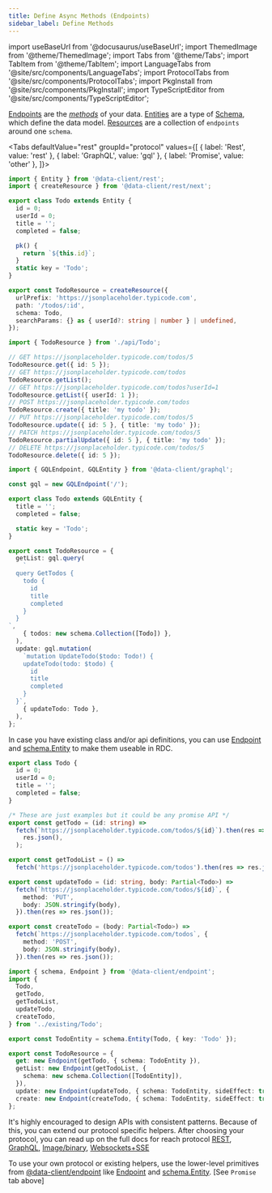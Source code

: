 ```yaml
---
title: Define Async Methods (Endpoints)
sidebar_label: Define Methods
---
```


<head>
  <title>Defining Asynchronous Methods (Endpoints) for Reactive Data Client</title>
  <meta name="docsearch:pagerank" content="40"/>
</head>

import useBaseUrl from '@docusaurus/useBaseUrl';
import ThemedImage from '@theme/ThemedImage';
import Tabs from '@theme/Tabs';
import TabItem from '@theme/TabItem';
import LanguageTabs from '@site/src/components/LanguageTabs';
import ProtocolTabs from '@site/src/components/ProtocolTabs';
import PkgInstall from '@site/src/components/PkgInstall';
import TypeScriptEditor from '@site/src/components/TypeScriptEditor';

[Endpoints](/rest/api/RestEndpoint) are the [_methods_](<https://en.wikipedia.org/wiki/Method_(computer_programming)>) of your data. [Entities](/rest/api/Entity) are a type of [Schema](../concepts/normalization.md), which define the data model. [Resources](/rest/api/createResource) are
a collection of `endpoints` around one `schema`.

<Tabs
defaultValue="rest"
groupId="protocol"
values={[
{ label: 'Rest', value: 'rest' },
{ label: 'GraphQL', value: 'gql' },
{ label: 'Promise', value: 'other' },
]}>
<TabItem value="rest">

  <PkgInstall pkgs="@data-client/rest" />

<TypeScriptEditor row={false}>

```typescript title="api/Todo"
import { Entity } from '@data-client/rest';
import { createResource } from '@data-client/rest/next';

export class Todo extends Entity {
  id = 0;
  userId = 0;
  title = '';
  completed = false;

  pk() {
    return `${this.id}`;
  }
  static key = 'Todo';
}

export const TodoResource = createResource({
  urlPrefix: 'https://jsonplaceholder.typicode.com',
  path: '/todos/:id',
  schema: Todo,
  searchParams: {} as { userId?: string | number } | undefined,
});
```

```typescript title="Methods"
import { TodoResource } from './api/Todo';

// GET https://jsonplaceholder.typicode.com/todos/5
TodoResource.get({ id: 5 });
// GET https://jsonplaceholder.typicode.com/todos
TodoResource.getList();
// GET https://jsonplaceholder.typicode.com/todos?userId=1
TodoResource.getList({ userId: 1 });
// POST https://jsonplaceholder.typicode.com/todos
TodoResource.create({ title: 'my todo' });
// PUT https://jsonplaceholder.typicode.com/todos/5
TodoResource.update({ id: 5 }, { title: 'my todo' });
// PATCH https://jsonplaceholder.typicode.com/todos/5
TodoResource.partialUpdate({ id: 5 }, { title: 'my todo' });
// DELETE https://jsonplaceholder.typicode.com/todos/5
TodoResource.delete({ id: 5 });
```

</TypeScriptEditor>

  </TabItem>
  <TabItem value="gql">

  <PkgInstall pkgs="@data-client/graphql" />

<TypeScriptEditor row={false}>

```typescript title="api/Todo"
import { GQLEndpoint, GQLEntity } from '@data-client/graphql';

const gql = new GQLEndpoint('/');

export class Todo extends GQLEntity {
  title = '';
  completed = false;

  static key = 'Todo';
}

export const TodoResource = {
  getList: gql.query(
    `
  query GetTodos {
    todo {
      id
      title
      completed
    }
  }
`,
    { todos: new schema.Collection([Todo]) },
  ),
  update: gql.mutation(
    `mutation UpdateTodo($todo: Todo!) {
    updateTodo(todo: $todo) {
      id
      title
      completed
    }
  }`,
    { updateTodo: Todo },
  ),
};
```

</TypeScriptEditor>

  </TabItem>
  <TabItem value="other">

  <PkgInstall pkgs="@data-client/endpoint" />

In case you have existing class and/or api definitions, you can use
[Endpoint](/rest/api/Endpoint) and [schema.Entity](/rest/api/schema.Entity) to make them useable in RDC.

<TypeScriptEditor row={false}>

```typescript title="existing/Todo"
export class Todo {
  id = 0;
  userId = 0;
  title = '';
  completed = false;
}

/* These are just examples but it could be any promise API */
export const getTodo = (id: string) =>
  fetch(`https://jsonplaceholder.typicode.com/todos/${id}`).then(res =>
    res.json(),
  );

export const getTodoList = () =>
  fetch('https://jsonplaceholder.typicode.com/todos').then(res => res.json());

export const updateTodo = (id: string, body: Partial<Todo>) =>
  fetch(`https://jsonplaceholder.typicode.com/todos/${id}`, {
    method: 'PUT',
    body: JSON.stringify(body),
  }).then(res => res.json());

export const createTodo = (body: Partial<Todo>) =>
  fetch(`https://jsonplaceholder.typicode.com/todos`, {
    method: 'POST',
    body: JSON.stringify(body),
  }).then(res => res.json());
```

```typescript title="api/Todo"
import { schema, Endpoint } from '@data-client/endpoint';
import {
  Todo,
  getTodo,
  getTodoList,
  updateTodo,
  createTodo,
} from '../existing/Todo';

export const TodoEntity = schema.Entity(Todo, { key: 'Todo' });

export const TodoResource = {
  get: new Endpoint(getTodo, { schema: TodoEntity }),
  getList: new Endpoint(getTodoList, {
    schema: new schema.Collection([TodoEntity]),
  }),
  update: new Endpoint(updateTodo, { schema: TodoEntity, sideEffect: true }),
  create: new Endpoint(createTodo, { schema: TodoEntity, sideEffect: true }),
};
```

</TypeScriptEditor>

  </TabItem>
</Tabs>

<!--
  <TabItem value="sse">

```ts
import type { Manager, Middleware } from '@data-client/core';
import type { EndpointInterface } from '@data-client/endpoint';

export default class StreamManager implements Manager {
  protected declare middleware: Middleware;
  protected declare evtSource: WebSocket | EventSource;
  protected declare endpoints: Record<string, EndpointInterface>;

  constructor(
    evtSource: WebSocket | EventSource,
    endpoints: Record<string, EndpointInterface>,
  ) {
    this.evtSource = evtSource;
    this.endpoints = endpoints;

    this.middleware = controller => {
      this.evtSource.onmessage = event => {
        try {
          const msg = JSON.parse(event.data);
          if (msg.type in this.endpoints)
            controller.setResponse(
              this.endpoints[msg.type],
              ...msg.args,
              msg.data,
            );
        } catch (e) {
          console.error('Failed to handle message');
          console.error(e);
        }
      };
      return next => async action => next(action);
    };
  }

  cleanup() {
    this.evtSource.close();
  }

  getMiddleware() {
    return this.middleware;
  }
}
```

  </TabItem>
<TabItem value="img">

<PkgInstall pkgs="@data-client/img" />

</TabItem>
-->

It's highly encouraged to design APIs with consistent patterns. Because of this,
you can extend our protocol specific helpers. After choosing your protocol, you can
read up on the full docs for reach protocol [REST](/rest), [GraphQL](/graphql),
[Image/binary](../guides/img-media.md), [Websockets+SSE](../api/Manager.md#middleware-data-stream)

To use your own protocol or existing helpers, use the lower-level primitives from
[@data-client/endpoint](https://www.npmjs.com/package/@data-client/endpoint) like [Endpoint](/rest/api/Endpoint) and [schema.Entity](/rest/api/schema.Entity).
[See `Promise` tab above]
